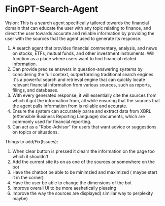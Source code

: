 # FinGPT-Search-Agent

Vision: This is a search agent specifically tailored towards the financial domain that can educate the user with any topic relating to finance, and direct the user towards accurate and reliable information by providing the user with the sources that the agent used to generate its response.

1. A search agent that provides financial commentary, analysis, and news on stocks, ETFs, mutual funds, and other investment instruments. Will function as a place where users want to find financial related information.
2. Can provide precise answers in question-answering systems by considering the full context, outperforming traditional search engines. It's a powerful search and retrieval engine that can quickly locate relevant financial information from various sources, such as reports, filings, and databases.
3. With every generated response, it will essentially cite the sources from which it got the information from, all while ensuring that the sources that the agent pulls information from is reliable and accurate.
4. Ensure the system can accurately parse and extract data from XBRL (eXtensible Business Reporting Language) documents, which are commonly used for financial reporting.
5. Can act as a "Robo-Advisor" for users that want advice or suggestions on topics or situations.


Things to add/Fix(Issues):

1. When clear button is pressed it clears the information on the page too which it shouldn't
2. Add the current site its on as one of the sources or somewhere on the bot
3. Have the chatbot be able to be minimzied and maximized ( maybe start it in the corner)
4. Have the user be able to change the dimensions of the bot 
5. Improve overall UI to be more aeshetically pleasing
6. Improve the way the sources are displayed( similiar way to perplexity maybe)
